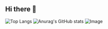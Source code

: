 ## Hi there 👋

<!--
**elysebaek/elysebaek** is a ✨ _special_ ✨ repository because its `README.md` (this file) appears on your GitHub profile.

Here are some ideas to get you started:

- 🔭 I’m currently working on ...
- 🌱 I’m currently learning ...
- 👯 I’m looking to collaborate on ...
- 🤔 I’m looking for help with ...
- 💬 Ask me about ...
- 📫 How to reach me: ...
- 😄 Pronouns: ...
- ⚡ Fun fact: ...
-->
![Top Langs](https://github-readme-stats.vercel.app/api/top-langs/?username=elysebaek&layout=compact&theme=dracula)
![Anurag's GitHub stats](https://github-readme-stats.vercel.app/api?username=elysebaek&show_icons=true&theme=radical)
![Image](https://github.com/user-attachments/assets/06ab29c3-a120-4acd-8ff3-0529bd566338)
